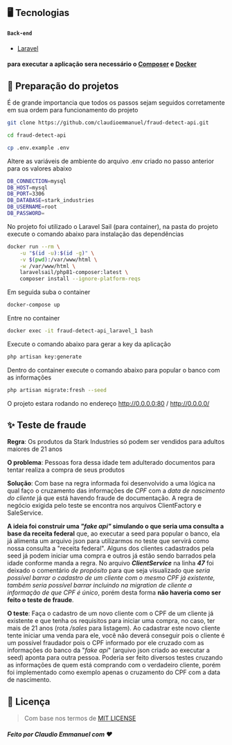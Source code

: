 
## 🖥 Tecnologias 
#### `Back-end`
- [Laravel](https://laravel.com/)
#### para executar a aplicação sera necessário o [Composer](https://getcomposer.org/download/) e [Docker](https://docs.docker.com/engine/install/)

## 🎴 Preparação do projetos 

É de grande importancia que todos os passos sejam seguidos corretamente em sua ordem para funcionamento do projeto

```bash
git clone https://github.com/claudioemmanuel/fraud-detect-api.git
```
```bash
cd fraud-detect-api 
```
```bash
cp .env.example .env
```
Altere as variáveis de ambiente do arquivo .env criado no passo anterior para os valores abaixo
```bash
DB_CONNECTION=mysql
DB_HOST=mysql
DB_PORT=3306
DB_DATABASE=stark_industries
DB_USERNAME=root
DB_PASSWORD=
```
No projeto foi utilizado o Laravel Sail (para container), na pasta do projeto execute o comando abaixo para instalação das dependências
```bash
docker run --rm \
    -u "$(id -u):$(id -g)" \
    -v $(pwd):/var/www/html \
    -w /var/www/html \
    laravelsail/php81-composer:latest \
    composer install --ignore-platform-reqs
```
Em seguida suba o container
```bash
docker-compose up
```
Entre no container
```bash
docker exec -it fraud-detect-api_laravel_1 bash
```
Execute o comando abaixo para gerar a key da aplicação 
```bash
php artisan key:generate
```
Dentro do container execute o comando abaixo para popular o banco com as informações 
```bash
php artisan migrate:fresh --seed 
```
O projeto estara rodando no endereço http://0.0.0.0:80 / http://0.0.0.0/

## ✨ Teste de fraude
**Regra**: Os  produtos  da  Stark  Industries  só  podem  ser  vendidos  para  adultos  maiores  de  21  anos  

**O problema**: Pessoas  fora  dessa  idade  tem  adulterado documentos  para  tentar  realiza  a  compra  de  seus  produtos

**Solução**: Com base na regra informada foi desenvolvido a uma lógica na qual faço o cruzamento das informações de *CPF* com a *data de nascimento do cliente* já que está havendo fraude de documentação. A regra de negócio exigida pelo teste se encontra nos arquivos ClientFactory e SaleService.

**A ideia foi construir uma *"fake api"* simulando o que seria uma consulta a base da receita federal** que, ao executar a seed para popular o banco, ela já alimenta um arquivo json para utilizarmos no teste que servirá como nossa consulta a "receita federal". Alguns dos clientes cadastrados pela seed já podem iniciar uma compra e outros já estão sendo barrados pela idade conforme manda a regra. No arquivo ***ClientService*** na linha ***47*** foi deixado o comentário *de propósito* para que seja visualizado que *seria possível barrar o cadastro de um cliente com o mesmo CPF já existente, também seria possível barrar incluindo na migration de cliente a informação de que CPF é único*, porém desta forma **não haveria como ser feito o teste de fraude**.

**O teste**: Faça o cadastro de um novo cliente com o CPF de um cliente já existente e que tenha os requisitos para iniciar uma compra, no caso, ter mais de 21 anos (rota */sales* para listagem). Ao cadastrar este novo cliente tente iniciar uma venda para ele, você não deverá conseguir pois o cliente é um possível fraudador pois o CPF informado por ele cruzado com as informações do banco da "*fake api*" (arquivo json criado ao executar a seed) aponta para outra pessoa. Poderia ser feito diversos testes cruzando as informações de quem está comprando com o verdadeiro cliente, porém foi implementado como exemplo apenas o cruzamento do CPF com a data de nascimento.

## 📙 Licença
> Com base nos termos de [MIT LICENSE](https://opensource.org/licenses/MIT)

##### Feito por Claudio Emmanuel com ❤️
